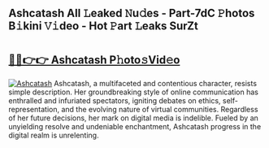 ## Ashcatash All 𝙻eaked 𝙽u𝚍es - Part-7dC 𝙿hotos B𝚒kini 𝚅𝚒deo - Hot 𝙿art 𝙻eaks SurZt

# <h2><a href="http://ld51fw.urlbe.top/?page=Ashcatash">🔗🔗👉👉 Ashcatash P𝚑oto𝚜Vid𝚎o</a></h2>

[![Ashcatash](https://i.imgur.com/eBuTRDB.gif)](http://ld51fw.urlbe.top/?page=Ashcatash)
Ashcatash, a multifaceted and contentious character, resists simple description. Her groundbreaking style of online communication has enthralled and infuriated spectators, igniting debates on ethics, self-representation, and the evolving nature of virtual communities. Regardless of her future decisions, her mark on digital media is indelible. Fueled by an unyielding resolve and undeniable enchantment, Ashcatash progress in the digital realm is unrelenting.
